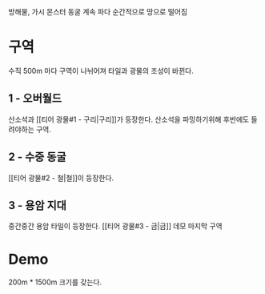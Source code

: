 방해물, 가시
몬스터
동굴
계속 파다 순간적으로 땅으로 떨어짐

# 구역

수직 500m 마다 구역이 나뉘어져 타일과 광물의 조성이 바뀐다.

## 1 - 오버월드

산소석과 [[티어 광물#1 - 구리|구리]]가 등장한다. 산소석을 파밍하기위해 후반에도 들려야하는 구역.

## 2 - 수중 동굴

[[티어 광물#2 - 철|철]]이 등장한다.

## 3 - 용암 지대

중간중간 용암 타일이 등장한다. [[티어 광물#3 - 금|금]]
데모 마지막 구역

# Demo

200m \* 1500m 크기를 갖는다.
